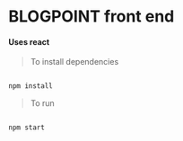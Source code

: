 <h1>BLOGPOINT front end</h1>

#### Uses react

> To install dependencies
```sh

npm install

```
> To run
```sh

npm start

```
